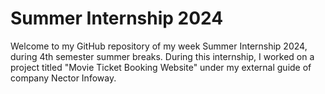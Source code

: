# Summer Internship 2024
Welcome to my GitHub repository of my week Summer Internship 2024, during 4th semester summer breaks. During this internship, I worked on a project titled "Movie Ticket Booking Website" under my external guide of company Nector Infoway.
